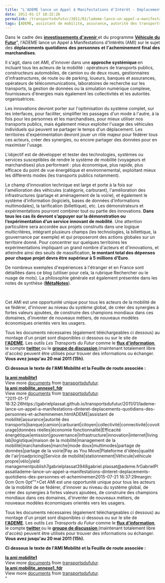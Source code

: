 ```yaml
---
title: "L'ADEME lance un Appel à Manifestations d'Intérêt - Déplacements quotidiens des personnes et acheminement final des marchandises"
date: 2011-01-17 18:32:26
permalink: /transportsdufutur/2011/01/lademe-lance-un-appel-a-manifestations-dinteret-deplacements-quotidiens-des-personnes-et-acheminemen.html
tags: [ADEME, assistant de mobilité, assurance, autorité des transports, banque, camion, carburant, citoyen, collectivité, connectivité, covoiturage, données réelles, économie fonctionnalité, Efficacité énergétique, emission, gouvernance, Infrastructure, innovation, internet, living lab, logistique, maison de la mobilité, management de la mobilité, marchandises, marche, mode doux, multimodes, partage de données, partage de la voirie, Pay as You Move, Plateforme d'idées, qualité de l'air, roadpricing, Service de mobilité, stationnement, Véhicule, véhicule propre, vélo, yield management]
---
```


<p style="text-align: justify">Dans le cadre des <strong><a href="http://investissement-avenir.gouvernement.fr/" target="_blank">investissements d'avenir </a></strong>et du programme <strong><a href="https://gabrielplassat.github.io/transportsdufutur/lannee-2011-ouvre-des-opportunites-sans-precedent-en-matiere-de-transports-et-mobilites.html"" target=""_blank"">Véhicule du Futur</a></strong>", l'ADEME lance un Appel à Manifestations d'Intérêts (AMI) sur le sujet des <strong>déplacements quotidiens des personnes et l'acheminement final des marchandises</strong>.</p> <p style=""text-align: justify"">Il s'agit, dans cet AMI, d'innover dans une <strong>approche systémique </strong>en incluant tous les acteurs de la mobilité : opérateurs de transports publics, constructeurs automobiles, de camion ou de deux roues, gestionnaires d'infrastructures, de route ou de parking, loueurs, banques et assurances, opérateurs de télécommunications, laboratoires de recherche sur les transports, la gestion de données ou la simulation numérique complexe, fournisseurs d'énergies mais également les collectivités et les autorités organisatrices.</p> <p style=""text-align: justify"">Les innovations devront porter sur l'optimisation du système complet, sur les interfaces, pour faciliter, simplifier les passages d'un mode à l'autre, à la fois pour les personnes et les marchandises, pour mieux utiliser nos transports publics, mais également mieux exploiter l'usage des véhicules individuels qui peuvent se partager le temps d'un déplacement. Les territoires d'expérimentation devront jouer un rôle majeur pour fédérer tous ces acteurs, créer des synergies, ou encore partager des données pour en maximiser l'usage.</p>   <!--more-->   <p style=""text-align: justify"">L’objectif est de développer et tester des technologies, systèmes ou services susceptibles de rendre le système de mobilité (voyageurs et marchandises) plus performant : plus économique, plus rapide, plus efficace du point de vue énergétique et environnemental, exploitant mieux les différents modes (les transports publics notamment).</p> <p style=""text-align: justify"">Le champ d’innovation technique est large et porte à la fois sur l'amélioration des véhicules (catégorie, carburant), l'amélioration des infrastructures (partage et aménagement de la voirie), et également le système d’information (logiciels, bases de données d’informations multimodales), la tarification (billettique), etc. Les démonstrateurs et expérimentations pourront combiner tout ou partie des innovations. <strong>Dans tous les cas ils devront s’appuyer sur la démonstration ou l’expérimentation d’un service innovant de mobilité</strong>. Une attention particulière sera accordée aux projets construits dans une logique multicritères, intégrant plusieurs champs (les technologies, la billettique, la gouvernance par exemple) et qui proposeront des actions globales sur un territoire donné. Pour concentrer sur quelques territoires les expérimentations impliquant un grand nombre d'acteurs et d'innovations, et atteindre ainsi des seuils de massification, <strong>le montant total des dépenses pour chaque projet devra être supérieur à 5 millions d'Euro</strong>.</p> <p class=""MsoNormal"" style=""text-align: justifymargin: 0cm 0cm 0pt"">De nombreux exemples d'expériences à l'étranger et en France sont détaillées dans ce blog (utiliser pour cela, la rubrique Rechercher ou le nuage de mots). La philosophie générale est également présentée dans les notes de synthèse (<strong><a href="https://gabrielplassat.github.io/transportsdufutur/les-metanotes-tdf-transports-du-futur"" target=""_blank"">MétaNotes</a></strong>).</p> <p class=""MsoNormal"" style=""text-align: justifymargin: 0cm 0cm 0pt""> </p> <p class=""MsoNormal"" style=""text-align: justifymargin: 0cm 0cm 0pt"">Cet AMI est une opportunité unique pour tous les acteurs de la mobilité de se fédérer, d'innover au niveau du système global, de créer des synergies à fortes valeurs ajoutées, de construire des champions mondiaux dans ces domaines, d'inventer de nouveaux métiers, de nouveaux modèles économiques orientés vers les usagers.</p> <p style=""text-align: justify"">Tous les documents nécessaires (également téléchargeables ci dessous) au montage d'un projet sont disponibles ci dessous ou sur le site de <strong><a href=""http://www2.ademe.fr/servlet/getDoc?cid=96&m=3&id=74344&p1=1"" target=""_blank"">l'ADEME</a></strong>. Les outils <em>Les Transports du Futur </em>comme le <strong><a href=""http://www.netvibes.com/transportsdufutur"" target=""_blank"">flux d'information</a></strong>, le compte <strong><a href=""http://twitter.com/#!/TdF__ademe"" target=""_blank"">twitter </a></strong>ou le <strong><a href=""http://www.linkedin.com/groups?mostPopular=&gid=2695799"" target=""_blank"">groupe de discussion </a></strong>(maintenant totalement libre d'accès) peuvent être utilisés pour trouver des informations ou échanger. <strong>Vous avez jusqu'au 20 mai 2011 (15h).</strong></p> <p style=""text-align: justify""><strong>Ci dessous le texte de l'AMI Mobilité et la Feuille de route associée : </strong><em><strong> </strong></em></p> <div id=""__ss_6602309"" style=""width: 477px""><strong style=""margin: 12px 0 4px""><a href=""http://www.slideshare.net/transportsdufutur/ia-ami-mobilite1"" title=""Ia ami mobilite1"">Ia ami mobilite1</a></strong>         <div style=""padding: 5px 0 12px"">View more <a href=""http://www.slideshare.net/"">documents</a> from <a href=""http://www.slideshare.net/transportsdufutur"">transportsdufutur</a>.</div> </div> <div id=""__ss_6602431"" style=""width: 477px""><strong style=""margin: 12px 0 4px""><a href=""http://www.slideshare.net/transportsdufutur/ia-ami-mobiliteannexe1fdr"" title=""Ia ami mobilite_annexe1_fdr"">Ia ami mobilite_annexe1_fdr</a></strong>         <div style=""padding: 5px 0 12px"">View more <a href=""http://www.slideshare.net/"">documents</a> from <a href=""http://www.slideshare.net/transportsdufutur"">transportsdufutur</a>.</div> </div>"2011-01-17 18:32:26https://gabrielplassat.github.io/transportsdufutur/2011/01/lademe-lance-un-appel-a-manifestations-dinteret-deplacements-quotidiens-des-personnes-et-acheminemen.htmlADEME|assistant de mobilité|assurance|autorité des transports|banque|camion|carburant|citoyen|collectivité|connectivité|covoiturage|données réelles|économie fonctionnalité|Efficacité énergétique|emission|gouvernance|Infrastructure|innovation|internet|living lab|logistique|maison de la mobilité|management de la mobilité|marchandises|marche|mode doux|multimodes|partage de données|partage de la voirie|Pay as You Move|Plateforme d'idées|qualité de l'air|roadpricing|Service de mobilité|stationnement|Véhicule|véhicule propre|vélo|yield managementpublish7gabrielplassat3948gabriel.plassat@ademe.frGabrielPlassatlademe-lance-un-appel-a-manifestations-dinteret-deplacements-quotidiens-des-personnes-et-acheminemen2015-07-21 16:37:29margin: 0cm 0cm 0pt"">Cet AMI est une opportunité unique pour tous les acteurs de la mobilité de se fédérer, d'innover au niveau du système global, de créer des synergies à fortes valeurs ajoutées, de construire des champions mondiaux dans ces domaines, d'inventer de nouveaux métiers, de nouveaux modèles économiques orientés vers les usagers.</p> <p style=""text-align: justify"">Tous les documents nécessaires (également téléchargeables ci dessous) au montage d'un projet sont disponibles ci dessous ou sur le site de <strong><a href=""http://www2.ademe.fr/servlet/getDoc?cid=96&m=3&id=74344&p1=1"" target=""_blank"">l'ADEME</a></strong>. Les outils <em>Les Transports du Futur </em>comme le <strong><a href=""http://www.netvibes.com/transportsdufutur"" target=""_blank"">flux d'information</a></strong>, le compte <strong><a href=""http://twitter.com/#!/TdF__ademe"" target=""_blank"">twitter </a></strong>ou le <strong><a href=""http://www.linkedin.com/groups?mostPopular=&gid=2695799"" target=""_blank"">groupe de discussion </a></strong>(maintenant totalement libre d'accès) peuvent être utilisés pour trouver des informations ou échanger. <strong>Vous avez jusqu'au 20 mai 2011 (15h).</strong></p> <p style=""text-align: justify""><strong>Ci dessous le texte de l'AMI Mobilité et la Feuille de route associée : </strong><em><strong> </strong></em></p> <div id=""__ss_6602309"" style=""width: 477px""><strong style=""margin: 12px 0 4px""><a href=""http://www.slideshare.net/transportsdufutur/ia-ami-mobilite1"" title=""Ia ami mobilite1"">Ia ami mobilite1</a></strong>         <div style=""padding: 5px 0 12px"">View more <a href=""http://www.slideshare.net/"">documents</a> from <a href=""http://www.slideshare.net/transportsdufutur"">transportsdufutur</a>.</div> </div> <div id=""__ss_6602431"" style=""width: 477px""><strong style=""margin: 12px 0 4px""><a href=""http://www.slideshare.net/transportsdufutur/ia-ami-mobiliteannexe1fdr"" title=""Ia ami mobilite_annexe1_fdr"">Ia ami mobilite_annexe1_fdr</a></strong>         <div style=""padding: 5px 0 12px"">View more <a href=""http://www.slideshare.net/"">documents</a> from <a href=""http://www.slideshare.net/transportsdufutur"">transportsdufutur</a>.</div> </div>"
